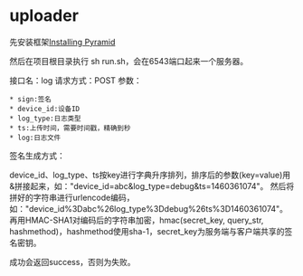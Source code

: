 # uploader

先安装框架<a href='http://docs.pylonsproject.org/projects/pyramid/en/latest/narr/install.html'>Installing Pyramid</a>

然后在项目根目录执行 sh run.sh，会在6543端口起来一个服务器。

接口名：log
请求方式：POST
参数：

    * sign:签名
    * device_id:设备ID
    * log_type:日志类型
    * ts:上传时间，需要时间戳，精确到秒
    * log:日志文件

签名生成方式：

device_id、log_type、ts按key进行字典升序排列，排序后的参数(key=value)用&拼接起来，如："device_id=abc&log_type=debug&ts=1460361074"。
然后将拼好的字符串进行urlencode编码，如："device_id%3Dabc%26log_type%3Ddebug%26ts%3D1460361074"。
再用HMAC-SHA1对编码后的字符串加密，hmac(secret_key, query_str, hashmethod)，hashmethod使用sha-1，secret_key为服务端与客户端共享的签名密钥。

成功会返回success，否则为失败。

